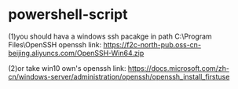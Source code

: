 # powershell-script
(1)you  should  hava  a windows  ssh pacakge  in path  C:\Program Files\OpenSSH
openssh  link:  https://f2c-north-pub.oss-cn-beijing.aliyuncs.com/OpenSSH-Win64.zip

(2)or  take  win10 own's openssh  link: https://docs.microsoft.com/zh-cn/windows-server/administration/openssh/openssh_install_firstuse
